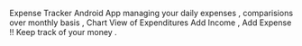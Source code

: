Expense Tracker Android App managing your daily expenses , comparisions over monthly basis , Chart View of Expenditures
Add Income , Add Expense !! 
Keep track of your money .
